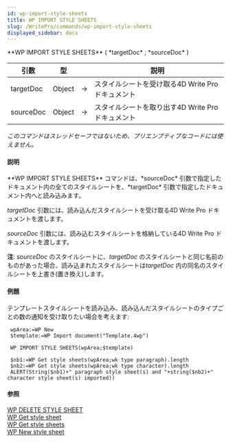 ```yaml
---
id: wp-import-style-sheets
title: WP IMPORT STYLE SHEETS
slug: /WritePro/commands/wp-import-style-sheets
displayed_sidebar: docs
---
```


<!--REF #_command_.WP IMPORT STYLE SHEETS.Syntax-->**WP IMPORT STYLE SHEETS** ( *targetDoc* ; *sourceDoc* )<!-- END REF-->
<!--REF #_command_.WP IMPORT STYLE SHEETS.Params-->
| 引数 | 型 |  | 説明 |
| --- | --- | --- | --- |
| targetDoc | Object | &#8594;  | スタイルシートを受け取る4D Write Pro ドキュメント |
| sourceDoc | Object | &#8594;  | スタイルシートを取り出す4D Write Pro ドキュメント |

<!-- END REF-->

*このコマンドはスレッドセーフではないため、プリエンプティブなコードには使えません。*


#### 説明 

<!--REF #_command_.WP IMPORT STYLE SHEETS.Summary-->**WP IMPORT STYLE SHEETS** コマンドは、*sourceDoc* 引数で指定したドキュメント内の全てのスタイルシートを、*targetDoc* 引数で指定したドキュメント内へと読み込みます。<!-- END REF-->

*targetDoc* 引数には、読み込んだスタイルシートを受け取る4D Write Pro ドキュメントを渡します。

*sourceDoc* 引数には、読み込むスタイルシートを格納している4D Write Pro ドキュメントを渡します。

**注**: *sourceDoc* のスタイルシートに、*targetDoc* のスタイルシートと同じ名前のものがあった場合、読み込まれたスタイルシートは*targetDoc* 内の同名のスタイルシートを上書き(置き換え)します。

#### 例題 

テンプレートスタイルシートを読み込み、読み込んだスタイルシートのタイプごとの数の通知を受け取りたい場合を考えます:

```4d
 wpArea:=WP New
 $template:=WP Import document("Template.4wp")
 
 WP IMPORT STYLE SHEETS(wpArea;$template)
 
 $nb1:=WP Get style sheets(wpArea;wk type paragraph).length
 $nb2:=WP Get style sheets(wpArea;wk type character).length
 ALERT(String($nb1)+" paragraph style sheet(s) and "+string($nb2)+" character style sheet(s) imported))
```

#### 参照 

[WP DELETE STYLE SHEET](wp-delete-style-sheet.md)  
[WP Get style sheet](wp-get-style-sheet.md)  
[WP Get style sheets](wp-get-style-sheets.md)  
[WP New style sheet](wp-new-style-sheet.md)  